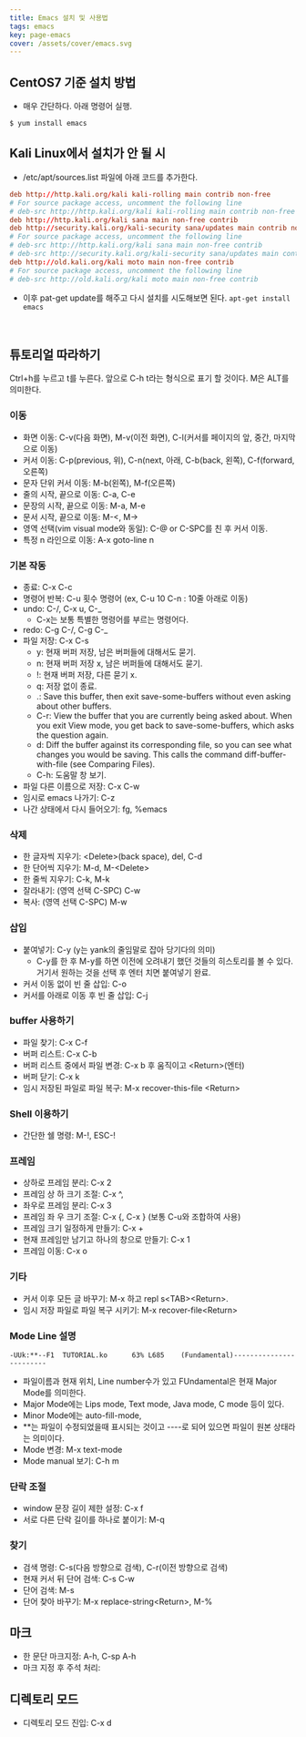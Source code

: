 ```yaml
---
title: Emacs 설치 및 사용법
tags: emacs
key: page-emacs
cover: /assets/cover/emacs.svg
---
```


## CentOS7 기준 설치 방법
* 매우 간단하다. 아래 명령어 실행.
```console
$ yum install emacs
```

## Kali Linux에서 설치가 안 될 시
* /etc/apt/sources.list 파일에 아래 코드를 추가한다.
```conf
deb http://http.kali.org/kali kali-rolling main contrib non-free
# For source package access, uncomment the following line
# deb-src http://http.kali.org/kali kali-rolling main contrib non-free
deb http://http.kali.org/kali sana main non-free contrib
deb http://security.kali.org/kali-security sana/updates main contrib non-free
# For source package access, uncomment the following line
# deb-src http://http.kali.org/kali sana main non-free contrib
# deb-src http://security.kali.org/kali-security sana/updates main contrib non-free
deb http://old.kali.org/kali moto main non-free contrib
# For source package access, uncomment the following line
# deb-src http://old.kali.org/kali moto main non-free contrib
```
* 이후 pat-get update를 해주고 다시 설치를 시도해보면 된다. ```apt-get install emacs```

<br>

## 튜토리얼 따라하기
Ctrl+h를 누르고 t를 누른다. 앞으로 C-h t라는 형식으로 표기 할 것이다.
M은 ALT를 의미한다.

### 이동
* 화면 이동: C-v(다음 화면), M-v(이전 화면), C-l(커서를 페이지의 앞, 중간, 마지막으로 이동)
* 커서 이동: C-p(previous, 위), C-n(next, 아래, C-b(back, 왼쪽), C-f(forward, 오른쪽)
* 문자 단위 커서 이동: M-b(왼쪽), M-f(오른쪽)
* 줄의 시작, 끝으로 이동: C-a, C-e
* 문장의 시작, 끝으로 이동: M-a, M-e
* 문서 시작, 끝으로 이동: M-<, M->
* 영역 선택(vim visual mode와 동일): C-@ or C-SPC를 친 후 커서 이동.
* 특정 n 라인으로 이동: A-x goto-line n

### 기본 작동
* 종료: C-x C-c
* 명령어 반복: C-u 횟수 명령어 (ex, C-u 10 C-n : 10줄 아래로 이동)
* undo: C-/, C-x u, C-_
  * C-x는 보통 특별한 명령어를 부르는 명령어다.
* redo: C-g C-/, C-g C-_
* 파일 저장: C-x C-s
  * y: 현재 버퍼 저장, 남은 버퍼들에 대해서도 묻기. 
  * n: 현재 버퍼 저장 x, 남은 버퍼들에 대해서도 묻기.
  * !: 현재 버퍼 저장, 다른 묻기 x. 
  * q: 저장 없이 종료. 
  * .: Save this buffer, then exit save-some-buffers without even asking about other buffers. 
  * C-r: View the buffer that you are currently being asked about. When you exit View mode, you get back to save-some-buffers, which asks the question again. 
  * d: Diff the buffer against its corresponding file, so you can see what changes you would be saving. This calls the command diff-buffer-with-file (see Comparing Files). 
  * C-h: 도움말 창 보기.
* 파일 다른 이름으로 저장: C-x C-w
* 임시로 emacs 나가기: C-z
* 나간 상태에서 다시 들어오기: fg, %emacs

### 삭제

* 한 글자씩 지우기: \<Delete\>(back space), del, C-d
* 한 단어씩 지우기: M-d, M-\<Delete\>
* 한 줄씩 지우기: C-k, M-k
* 잘라내기: (영역 선택 C-SPC) C-w
* 복사: (영역 선택 C-SPC) M-w

### 삽입

* 붙여넣기: C-y (y는 yank의 줄임말로 잡아 당기다의 의미)
  * C-y를 한 후 M-y를 하면 이전에 오려내기 했던 것들의 히스토리를 볼 수 있다. 거기서 원하는 것을 선택 후 엔터 치면 붙여넣기 완료.
* 커서 이동 없이 빈 줄 삽입: C-o
* 커서를 아래로 이동 후 빈 줄 삽입: C-j

### buffer 사용하기

* 파일 찾기: C-x C-f
* 버퍼 리스트: C-x C-b
* 버퍼 리스트 중에서 파일 변경: C-x b 후 움직이고 \<Return\>(엔터)
* 버퍼 닫기: C-x k
* 임시 저장된 파일로 파일 복구: M-x recover-this-file \<Return\>

### Shell 이용하기

* 간단한 쉘 명령: M-!, ESC-!

### 프레임

* 상하로 프레임 분리: C-x 2
* 프레임 상 하 크기 조절: C-x ^, 
* 좌우로 프레임 분리: C-x 3
* 프레임 좌 우 크기 조절: C-x \{, C-x \} (보통 C-u와 조합하여 사용)
* 프레임 크기 일정하게 만들기: C-x +
* 현재 프레임만 남기고 하나의 창으로 만들기: C-x 1
* 프레임 이동: C-x o

### 기타

* 커서 이후 모든 글 바꾸기: M-x 하고 repl s\<TAB\>\<Return\>.
* 임시 저장 파일로 파일 복구 시키기: M-x recover-file\<Return\>

### Mode Line 설명

```-UUk:**--F1  TUTORIAL.ko      63% L685    (Fundamental)------------------------```

* 파일이름과 현재 위치, Line number수가 있고 FUndamental은 현재 Major Mode를 의미한다.
* Major Mode에는 Lips mode, Text mode, Java mode, C mode 등이 있다.
* Minor Mode에는 auto-fill-mode,  
* **는 파일이 수정되었을때 표시되는 것이고 ----로 되어 있으면 파일이 원본 상태라는 의미이다.
* Mode 변경: M-x text-mode<Return>
* Mode manual 보기: C-h m

### 단락 조절

* window 문장 길이 제한 설정: C-x f
* 서로 다른 단락 길이를 하나로 붙이기: M-q

### 찾기

* 검색 명령: C-s(다음 방향으로 검색), C-r(이전 방향으로 검색)
* 현재 커서 뒤 단어 검색: C-s C-w
* 단어 검색: M-s
* 단어 찾아 바꾸기: M-x replace-string\<Return>, M-% 

## 마크

* 한 문단 마크지정: A-h, C-sp A-h
* 마크 지정 후 주석 처리: 

## 디렉토리 모드

* 디렉토리 모드 진입: C-x d
